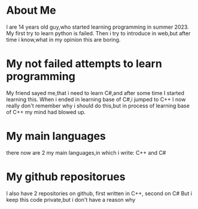 # About Me
I are 14 years old guy,who started learning programming in summer 2023.
My first try to learn python is failed.
Then i try to introduce in web,but after time i know,what in my opinion this are boring.
# My not failed attempts to learn programming
My friend sayed me,that i need to learn C#,and after some time I started learning this.
When i ended in learning base of C#,i jumped to C++
I now really don't remember why i should do this,but in process of learning base of C++ my mind had blowed up.
# My main languages
there now are 2 my main languages,in which i write: 
C++ and C#
# My github repositorues
I also have 2 repositories on github,
first written in C++,
second on C#
But i keep this code private,but i don't have a reason why

